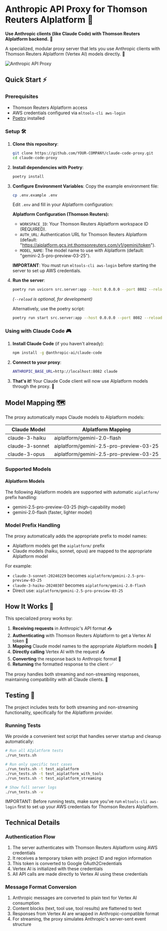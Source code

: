 # Anthropic API Proxy for Thomson Reuters AIplatform 🔄

**Use Anthropic clients (like Claude Code) with Thomson Reuters AIplatform backend.** 🤝

A specialized, modular proxy server that lets you use Anthropic clients with Thomson Reuters AIplatform (Vertex AI) models directly. 🌉

![Anthropic API Proxy](pic.png)

## Quick Start ⚡

### Prerequisites

- Thomson Reuters AIplatform access
- AWS credentials configured via `mltools-cli aws-login`
- [Poetry](https://python-poetry.org/) installed

### Setup 🛠️

1. **Clone this repository**:
   ```bash
   git clone https://github.com/YOUR-COMPANY/claude-code-proxy.git
   cd claude-code-proxy
   ```

2. **Install dependencies with Poetry**:
   ```bash
   poetry install
   ```

3. **Configure Environment Variables**:
   Copy the example environment file:
   ```bash
   cp .env.example .env
   ```
   Edit `.env` and fill in your AIplatform configuration:

   **AIplatform Configuration (Thomson Reuters):**
   *   `WORKSPACE_ID`: Your Thomson Reuters AIplatform workspace ID (REQUIRED).
   *   `AUTH_URL`: Authentication URL for Thomson Reuters AIplatform (default: "https://aiplatform.gcs.int.thomsonreuters.com/v1/gemini/token").
   *   `MODEL_NAME`: The model name to use with AIplatform (default: "gemini-2.5-pro-preview-03-25").

   **IMPORTANT**: You must run `mltools-cli aws-login` before starting the server to set up AWS credentials.

4. **Run the server**:
   ```bash
   poetry run uvicorn src.server:app --host 0.0.0.0 --port 8082 --reload
   ```
   *(`--reload` is optional, for development)*

   Alternatively, use the poetry script:
   ```bash
   poetry run start src.server:app --host 0.0.0.0 --port 8082 --reload
   ```

### Using with Claude Code 🎮

1. **Install Claude Code** (if you haven't already):
   ```bash
   npm install -g @anthropic-ai/claude-code
   ```

2. **Connect to your proxy**:
   ```bash
   ANTHROPIC_BASE_URL=http://localhost:8082 claude
   ```

3. **That's it!** Your Claude Code client will now use AIplatform models through the proxy. 🎯

## Model Mapping 🗺️

The proxy automatically maps Claude models to AIplatform models:

| Claude Model | AIplatform Mapping |
|--------------|-------------------|
| claude-3-haiku | aiplatform/gemini-2.0-flash |
| claude-3-sonnet | aiplatform/gemini-2.5-pro-preview-03-25 |
| claude-3-opus | aiplatform/gemini-2.5-pro-preview-03-25 |

### Supported Models

#### AIplatform Models
The following AIplatform models are supported with automatic `aiplatform/` prefix handling:
- gemini-2.5-pro-preview-03-25 (high-capability model)
- gemini-2.0-flash (faster, lighter model)

### Model Prefix Handling
The proxy automatically adds the appropriate prefix to model names:
- AIplatform models get the `aiplatform/` prefix
- Claude models (haiku, sonnet, opus) are mapped to the appropriate AIplatform model

For example:
- `claude-3-sonnet-20240229` becomes `aiplatform/gemini-2.5-pro-preview-03-25`
- `claude-3-haiku-20240307` becomes `aiplatform/gemini-2.0-flash`
- Direct use: `aiplatform/gemini-2.5-pro-preview-03-25`

## How It Works 🧩

This specialized proxy works by:

1. **Receiving requests** in Anthropic's API format 📥
2. **Authenticating** with Thomson Reuters AIplatform to get a Vertex AI token 🔑
3. **Mapping** Claude model names to the appropriate AIplatform models 🔄
4. **Directly calling** Vertex AI with the request 📤
5. **Converting** the response back to Anthropic format 🔄
6. **Returning** the formatted response to the client ✅

The proxy handles both streaming and non-streaming responses, maintaining compatibility with all Claude clients. 🌊

## Testing 🧪

The project includes tests for both streaming and non-streaming functionality, specifically for the AIplatform provider.

### Running Tests

We provide a convenient test script that handles server startup and cleanup automatically:

```bash
# Run all AIplatform tests
./run_tests.sh

# Run only specific test cases
./run_tests.sh -t test_aiplatform
./run_tests.sh -t test_aiplatform_with_tools
./run_tests.sh -t test_aiplatform_streaming

# Show full server logs
./run_tests.sh -v
```

IMPORTANT: Before running tests, make sure you've run `mltools-cli aws-login` first to set up your AWS credentials for Thomson Reuters AIplatform.

## Technical Details

### Authentication Flow

1. The server authenticates with Thomson Reuters AIplatform using AWS credentials
2. It receives a temporary token with project ID and region information
3. This token is converted to Google OAuth2Credentials
4. Vertex AI is initialized with these credentials
5. All API calls are made directly to Vertex AI using these credentials

### Message Format Conversion

1. Anthropic messages are converted to plain text for Vertex AI consumption
2. Content blocks (text, tool use, tool results) are flattened to text
3. Responses from Vertex AI are wrapped in Anthropic-compatible format
4. For streaming, the proxy simulates Anthropic's server-sent event structure
